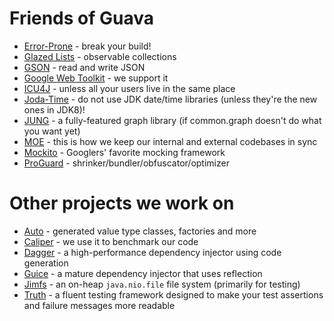 # Friends of Guava

*   [Error-Prone](https://errorprone.info/) - break your build!
*   [Glazed Lists](http://www.glazedlists.com/) - observable collections
*   [GSON](https://github.com/google/gson) - read and write JSON
*   [Google Web Toolkit](https://github.com/gwtproject/gwt) - we support it
*   [ICU4J](http://site.icu-project.org/) - unless all your users live in the
    same place
*   [Joda-Time](http://www.joda.org/joda-time/) - do not use JDK date/time
    libraries (unless they're the new ones in JDK8)!
*   [JUNG](http://jrtom.github.io/jung/) - a fully-featured graph library (if
    common.graph doesn't do what you want yet)
*   [MOE](https://github.com/google/MOE) - this is how we keep our internal and
    external codebases in sync
*   [Mockito](https://github.com/mockito/mockito) - Googlers' favorite mocking
    framework
*   [ProGuard](http://proguard.sourceforge.net/) -
    shrinker/bundler/obfuscator/optimizer

# Other projects we work on

*   [Auto](https://github.com/google/auto) - generated value type classes,
    factories and more
*   [Caliper](https://github.com/google/caliper) - we use it to benchmark our
    code
*   [Dagger](https://dagger.dev) - a high-performance dependency injector using
    code generation
*   [Guice](https://github.com/google/guice) - a mature dependency injector that
    uses reflection
*   [Jimfs](https://github.com/google/jimfs) - an on-heap `java.nio.file` file
    system (primarily for testing)
*   [Truth](https://github.com/google/truth) - a fluent testing framework
    designed to make your test assertions and failure messages more readable
